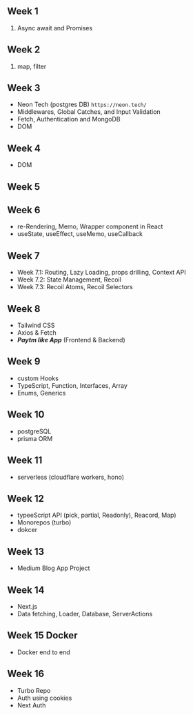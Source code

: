## Week 1
1. Async await and Promises

## Week 2
1. map, filter

## Week 3
- Neon Tech (postgres DB) `https://neon.tech/`
- Middlewares, Global Catches, and Input Validation
- Fetch, Authentication and MongoDB
- DOM

## Week 4
- DOM

## Week 5

## Week 6
- re-Rendering, Memo, Wrapper component in React
- useState, useEffect, useMemo, useCallback

## Week 7
- Week 7.1: Routing, Lazy Loading, props drilling, Context API
- Week 7.2: State Management, Recoil
- Week 7.3: Recoil Atoms, Recoil Selectors

## Week 8
- Tailwind CSS
- Axios & Fetch
- ***Paytm like App*** (Frontend & Backend)

## Week 9
- custom Hooks
- TypeScript, Function, Interfaces, Array
- Enums, Generics

## Week 10
- postgreSQL
- prisma ORM

## Week 11
- serverless (cloudflare workers, hono)

## Week 12
- typeeScript API (pick, partial, Readonly), Reacord, Map)
- Monorepos (turbo)
- dokcer

## Week 13
- Medium Blog App Project

## Week 14
- Next.js
- Data fetching, Loader, Database, ServerActions

## Week 15 Docker
- Docker end to end

## Week 16
- Turbo Repo
- Auth using cookies
- Next Auth